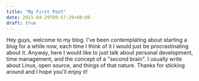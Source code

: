 ```yaml
---
title: "My First Post"
date: 2021-04-29T09:57:29+08:00
draft: true
---
```


Hey guys, welcome to my blog. I've been contemplating about starting a blog for a while now, each time I think of it I would just be procrastinating about it. Anyway, here I would like to just talk about personal development, time management, and the concept of a "second brain". I usually write about Linux, open source, and things of that nature. Thanks for sticking around and I hope you'll enjoy it!
